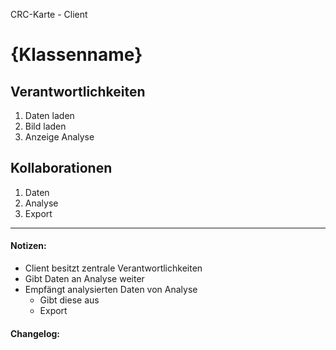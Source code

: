 CRC-Karte - Client

# {Klassenname}
## Verantwortlichkeiten
<!-- Wissen, welches verwaltet und angeboten wird, Aktion die angeboten werden, öffentliche Leistung -->
<!-- "Walkthrough" -> Szenarien zur Anwendung des Systems -->
<!-- Nichts, was eine andere Klasse machen könnte -->
<!-- Die Sachen die die Klasse macht -> keiner anderen Klasse geben -->
<!-- zentrale Verantwortlichkeiten vs verteilt -->
1. Daten laden
2. Bild laden
3. Anzeige Analyse

## Kollaborationen
<!-- Kann die Klasse die Verantwortlichkeiten selbstädnig erfüllen? Was benötigt sie von welcher Klasse? -->
<!-- Was weiß die Klasse? Welche anderen Klassen benötigen die Informationen? -->
1. Daten
2. Analyse
3. Export

---
#### Notizen:
<!-- Hier Notizen zum Denkprozess, Hintergrundgedanken, Klarstellungen hinzufügen  -->
- Client besitzt zentrale Verantwortlichkeiten
- Gibt Daten an Analyse weiter
- Empfängt analysierten Daten von Analyse
  - Gibt diese aus
  - Export


#### Changelog:
<!-- Hier eventuelle Abänderungen dokumentieren -->
